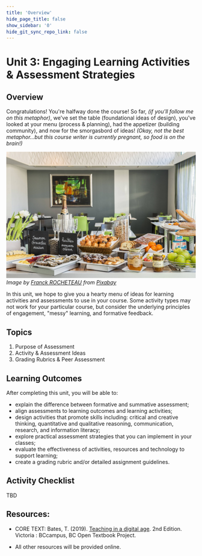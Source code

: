 ```yaml
---
title: 'Overview'
hide_page_title: false
show_sidebar: '0'
hide_git_sync_repo_link: false
---
```

# Unit 3: Engaging Learning Activities & Assessment Strategies
## Overview
Congratulations!  You're halfway done the course!  So far, *(if you'll follow me on this metaphor)*, we've set the table (foundational ideas of design), you've looked at your menu (process & planning), had the appetizer (building community), and now for the smorgasbord of ideas!  *(Okay, not the best metaphor...but this course writer is currently pregnant, so food is on the brain!)*

![](buffet-2283843_1280.jpg)
*Image by <a href="https://pixabay.com/users/Cosyhotelslarochelle-5277027/?utm_source=link-attribution&amp;utm_medium=referral&amp;utm_campaign=image&amp;utm_content=2283843">Franck ROCHETEAU</a> from <a href="https://pixabay.com/?utm_source=link-attribution&amp;utm_medium=referral&amp;utm_campaign=image&amp;utm_content=2283843">Pixabay</a>*

In this unit, we hope to give you a hearty menu of ideas for learning activities and assessments to use in your course.  Some activity types may not work for your particular course, but consider the underlying principles of engagement, "messy" learning, and formative feedback.


## Topics
1. Purpose of Assessment
1. Activity & Assessment Ideas
1. Grading Rubrics & Peer Assessment


## Learning Outcomes
After completing this unit, you will be able to:
- explain the difference between formative and summative assessment;
- align assessments to learning outcomes and learning activities;
- design activities that promote skills including: critical and creative thinking, quantitative and qualitative reasoning, communication, research, and information literacy;
- explore practical assessment strategies that you can implement in your classes;
- evaluate the effectiveness of activities, resources and technology to support learning;
- create a grading rubric and/or detailed assignment guidelines.


## Activity Checklist

TBD

## Resources:
- CORE TEXT: Bates, T. (2019). [Teaching in a digital age](https://pressbooks.bccampus.ca/teachinginadigitalagev2/). 2nd Edition. Victoria : BCcampus, BC Open Textbook Project.

- All other resources will be provided online.
